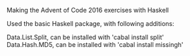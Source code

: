 Making the Advent of Code 2016 exercises with Haskell

Used the basic Haskell package, with following additions:

Data.List.Split, can be installed with 'cabal install split'  
Data.Hash.MD5, can be installed with 'cabal install missingh'

